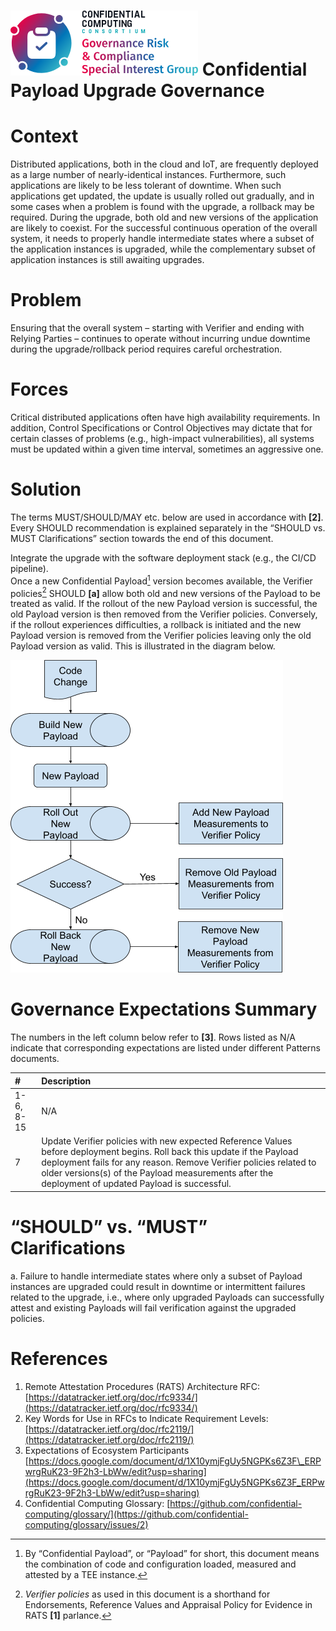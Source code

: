 # ![CCC GRC logo](./images/ccc_grc_logo.png) Confidential Payload Upgrade Governance

# Context

Distributed applications, both in the cloud and IoT, are frequently deployed as a large number of nearly-identical instances. Furthermore, such applications are likely to be less tolerant of downtime. When such applications get updated, the update is usually rolled out gradually, and in some cases when a problem is found with the upgrade, a rollback may be required. During the upgrade, both old and new versions of the application are likely to coexist. For the successful continuous operation of the overall system, it needs to properly handle intermediate states where a subset of the application instances is upgraded, while the complementary subset of application instances is still awaiting upgrades.

# Problem

Ensuring that the overall system – starting with Verifier and ending with Relying Parties – continues to operate without incurring undue downtime during the upgrade/rollback period requires careful orchestration.

# Forces

Critical distributed applications often have high availability requirements. In addition, Control Specifications or Control Objectives may dictate that for certain classes of problems (e.g., high-impact vulnerabilities), all systems must be updated within a given time interval, sometimes an aggressive one.

# Solution

The terms MUST/SHOULD/MAY etc. below are used in accordance with **\[2\]**. Every SHOULD recommendation is explained separately in the “SHOULD vs. MUST Clarifications” section towards the end of this document.

Integrate the upgrade with the software deployment stack (e.g., the CI/CD pipeline).  
Once a new Confidential Payload[^1] version becomes available, the Verifier policies[^2] SHOULD **\[a\]** allow both old and new versions of the Payload to be treated as valid. If the rollout of the new Payload version is successful, the old Payload version is then removed from the Verifier policies. Conversely, if the rollout experiences difficulties, a rollback is initiated and the new Payload version is removed from the Verifier policies leaving only the old Payload version as valid. This is illustrated in the diagram below.

![Payload Update Solution Diagram](./images/payload_update_sol.png)

# Governance Expectations Summary

The numbers in the left column below refer to **\[3\]**. Rows listed as N/A indicate that corresponding expectations are listed under different Patterns documents.

| \# | Description |
| :---- | :---- |
| 1-6, 8-15 | N/A |
| 7 | Update Verifier policies with new expected Reference Values before deployment begins. Roll back this update if the Payload deployment fails for any reason. Remove Verifier policies related to older versions(s) of the Payload measurements after the deployment of updated Payload is successful. |

# “SHOULD” vs. “MUST” Clarifications

a. Failure to handle intermediate states where only a subset of Payload instances are upgraded could result in downtime or intermittent failures related to the upgrade, i.e., where only upgraded Payloads can successfully attest and existing Payloads will fail verification against the upgraded policies.

# References

1. Remote Attestation Procedures (RATS) Architecture RFC: [https://datatracker.ietf.org/doc/rfc9334/](https://datatracker.ietf.org/doc/rfc9334/)  
2. Key Words for Use in RFCs to Indicate Requirement Levels: [https://datatracker.ietf.org/doc/rfc2119/](https://datatracker.ietf.org/doc/rfc2119/)  
3. Expectations of Ecosystem Participants [https://docs.google.com/document/d/1X10ymjFgUy5NGPKs6Z3F\_ERPwrgRuK23-9F2h3-LbWw/edit?usp=sharing](https://docs.google.com/document/d/1X10ymjFgUy5NGPKs6Z3F_ERPwrgRuK23-9F2h3-LbWw/edit?usp=sharing)  
4. Confidential Computing Glossary: [https://github.com/confidential-computing/glossary/](https://github.com/confidential-computing/glossary/issues/2)

[^1]:  By “Confidential Payload”, or “Payload” for short, this document means the combination of code and configuration loaded, measured and attested by a TEE instance.

[^2]:  *Verifier policies* as used in this document is a shorthand for Endorsements, Reference Values and Appraisal Policy for Evidence in RATS **\[1\]** parlance.
